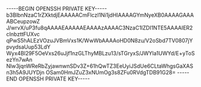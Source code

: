 -----BEGIN OPENSSH PRIVATE KEY-----
b3BlbnNzaC1rZXktdjEAAAAACmFlczI1Ni1jdHIAAAAGYmNyeXB0AAAAGAAAABCeupzowZ
J/wrvX/uP3fu8qAAAAEAAAAAEAAAAzAAAAC3NzaC1lZDI1NTE5AAAAIER2cInbzttFUXvc
qPwS5hALEzVOzuJVBmVxs1K/WwWbAAAAoHD0N8zu/V2oSbd7TV0807jYpvydsaUup53LdY
Wyx4Bl29F5OeVxs26uJjf1nzGLThyMBLzu13/sTGryxS/JWYla1UWYd/E+yToSezYn7wAn
Nlw3jqnWReRbZyjawnwnSDv3Z+61hQwTZ3EeUyiJSdUe6CLtaWhgsGaXASn3h5A9JUYDjn
OSam0HmJZuZ3xNUmOg3s8ZFu0RVdgTDB91G28=
-----END OPENSSH PRIVATE KEY-----
